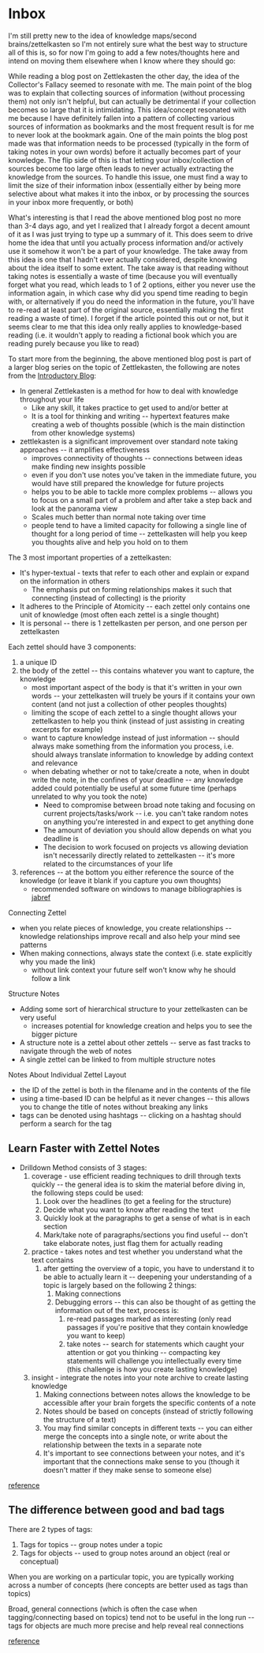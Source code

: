 # Inbox

I'm still pretty new to the idea of knowledge maps/second brains/zettelkasten so I'm not entirely sure what the best way to structure all of this is, so for now I'm going to add a few notes/thoughts here and intend on moving them elsewhere when I know where they should go:

While reading a blog post on Zettlekasten the other day, the idea of the Collector's Fallacy seemed to resonate with me. The main point of the blog was to explain that collecting sources of information (without processing them) not only isn't helpful, but can actually be detrimental if your collection becomes so large that it is intimidating. This idea/concept resonated with me because I have definitely fallen into a pattern of collecting various sources of information as bookmarks and the most frequent result is for me to never look at the bookmark again. One of the main points the blog post made was that information needs to be processed (typically in the form of taking notes in your own words) before it actually becomes part of your knowledge. The flip side of this is that letting your inbox/collection of sources become too large often leads to never actually extracting the knowledge from the sources. To handle this issue, one must find a way to limit the size of their information inbox (essentially either by being more selective about what makes it into the inbox, or by processing the sources in your inbox more frequently, or both)

What's interesting is that I read the above mentioned blog post no more than 3-4 days ago, and yet I realized that I already forgot a decent amount of it as I was just trying to type up a summary of it. This does seem to drive home the idea that until you actually process information and/or actively use it somehow it won't be a part of your knowledge. The take away from this idea is one that I hadn't ever actually considered, despite knowing about the idea itself to some extent. The take away is that reading without taking notes is essentially a waste of time (because you will eventually forget what you read, which leads to 1 of 2 options, either you never use the information again, in which case why did you spend time reading to begin with, or alternatively if you do need the information in the future, you'll have to re-read at least part of the original source, essentially making the first reading a waste of time). I forget if the article pointed this out or not, but it seems clear to me that this idea only really applies to knowledge-based reading (i.e. it wouldn't apply to reading a fictional book which you are reading purely because you like to read)

To start more from the beginning, the above mentioned blog post is part of a larger blog series on the topic of Zettlekasten, the following are notes from the [Introductory Blog](https://zettelkasten.de/introduction/):

- In general Zettlekasten is a method for how to deal with knowledge throughout your life
  - Like any skill, it takes practice to get used to and/or better at
  - It is a tool for thinking and writing -- hypertext features make creating a web of thoughts possible (which is the main distinction from other knowledge systems)
- zettlekasten is a significant improvement over standard note taking approaches -- it amplifies effectiveness
  - improves connectivity of thoughts -- connections between ideas make finding new insights possible
  - even if you don't use notes you've taken in the immediate future, you would have still prepared the knowledge for future projects
  - helps you to be able to tackle more complex problems -- allows you to focus on a small part of a problem and after take a step back and look at the panorama view
  - Scales much better than normal note taking over time
  - people tend to have a limited capacity for following a single line of thought for a long period of time -- zettelkasten will help you keep you thoughts alive and help you hold on to them

The 3 most important properties of a zettelkasten:
- It's hyper-textual - texts that refer to each other and explain or expand on the information in others
  - The emphasis put on forming relationships makes it such that connecting (instead of collecting) is the priority
- It adheres to the Principle of Atomicity  -- each zettel only contains one unit of knowledge (most often each zettel is a single thought)
- It is personal -- there is 1 zettelkasten per person, and one person per zettelkasten

Each zettel should have 3 components:
1. a unique ID
2. the body of the zettel -- this contains whatever you want to capture, the knowledge
   - most important aspect of the body is that it's written in your own words -- your zettelkasten will truely be yours if it contains your own content (and not just a collection of other peoples thoughts)
   - limiting the scope of each zettel to a single thought allows your zettelkasten to help you think (instead of just assisting in creating excerpts for example)
   - want to capture knowledge instead of just information -- should always make something from the information you process, i.e. should always translate information to knowledge by adding context and relevance
   - when debating whether or not to take/create a note, when in doubt write the note, in the confines of your deadline -- any knowledge added could potentially be useful at some future time (perhaps unrelated to why you took the note)
     - Need to compromise between broad note taking and focusing on current projects/tasks/work -- i.e. you can't take random notes on anything you're interested in and expect to get anything done
     - The amount of deviation you should allow depends on what you deadline is
     - The decision to work focused on projects vs allowing deviation isn't necessarily directly related to zettelkasten -- it's more related to the circumstances of your life
3. references -- at the bottom you either reference the source of the knowledge (or leave it blank if you capture you own thoughts)
    - recommended software on windows to manage bibliographies is [jabref](https://www.jabref.org/)

Connecting Zettel
- when you relate pieces of knowledge, you create relationships -- knowledge relationships improve recall and also help your mind see patterns
- When making connections, always state the context (i.e. state explicitly why you made the link)
  - without link context your future self won't know why he should follow a link

Structure Notes
- Adding some sort of hierarchical structure to your zettelkasten can be very useful
  - increases potential for knowledge creation and helps you to see the bigger picture
- A structure note is a zettel about other zettels -- serve as fast tracks to navigate through the web of notes
- A single zettel can be linked to from multiple structure notes

Notes About Individual Zettel Layout
- the ID of the zettel is both in the filename and in the contents of the file
- using a time-based ID can be helpful as it never changes -- this allows you to change the title of notes without breaking any links
- tags can be denoted using hashtags -- clicking on a hashtag should perform a search for the tag

## Learn Faster with Zettel Notes
- Drilldown Method consists of 3 stages:
    1. coverage - use efficient reading techniques to drill through texts quickly -- the general idea is to skim the material before diving in, the following steps could be used:
       1. Look over the headlines (to get a feeling for the structure)
       2. Decide what you want to know after reading the text
       3. Quickly look at the paragraphs to get a sense of what is in each section
       4. Mark/take note of paragraphs/sections you find useful -- don't take elaborate notes, just flag them for actually reading
    2. practice - takes notes and test whether you understand what the text contains
       1. after getting the overview of a topic, you have to understand it to be able to actually learn it -- deepening your understanding of a topic is largely based on the following 2 things:
          1. Making connections
          2. Debugging errors -- this can also be thought of as getting the information out of the text, process is:
             1. re-read passages marked as interesting (only read passages if you're positive that they contain knowledge you want to keep)
             2. take notes -- search for statements which caught your attention or got you thinking -- compacting key statements will challenge you intellectually every time (this challenge is how you create lasting knowledge)
    3. insight - integrate the notes into your note archive to create lasting knowledge
       1. Making connections between notes allows the knowledge to be accessible after your brain forgets the specific contents of a note
       2. Notes should be based on concepts (instead of strictly following the structure of a text)
       3. You may find similar concepts in different texts -- you can either merge the concepts into a single note, or write about the relationship between the texts in a separate note
       4. It's important to see connections between your notes, and it's important that the connections make sense to you (though it doesn't matter if they make sense to someone else)

[reference](https://zettelkasten.de/posts/learn-faster-by-writing-zettel-notes/)

## The difference between good and bad tags

There are 2 types of tags:
1. Tags for topics -- group notes under a topic
2. Tags for objects -- used to group notes around an object (real or conceptual)

When you are working on a particular topic, you are typically working across a number of concepts (here concepts are better used as tags than topics)

Broad, general connections (which is often the case when tagging/connecting based on topics) tend not to be useful in the long run -- tags for objects are much more precise and help reveal real connections

[reference](https://zettelkasten.de/posts/object-tags-vs-topic-tags/)
